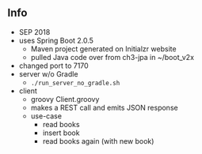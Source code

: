 
## Info

* SEP 2018
* uses Spring Boot 2.0.5
    * Maven project generated on Initialzr website
    * pulled Java code over from ch3-jpa in ~/boot_v2x
* changed port to 7170
* server w/o Gradle
    * `./run_server_no_gradle.sh`
* client
    * groovy Client.groovy 
    * makes a REST call and emits JSON response
    * use-case
        * read books
        * insert book
        * read books again (with new book)
